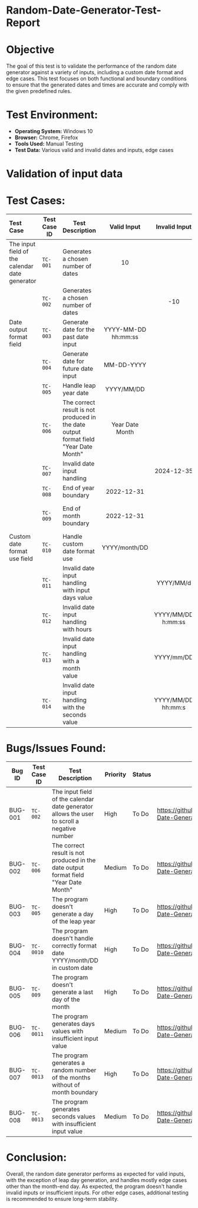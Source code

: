 # Random-Date-Generator-Test-Report

# Objective
The goal of this test is to validate the performance of the random date generator against a variety of inputs, including a custom date format and edge cases. 
This test focuses on both functional and boundary conditions to ensure that the generated dates and times are accurate and comply with the given predefined rules.

# Test Environment:
* **Operating System:** Windows 10
* **Browser:** Chrome, Firefox
* **Tools Used:** Manual Testing
* **Test Data:** Various valid and invalid dates and inputs, edge cases

# Validation of input data
# Test Cases:
| Test Case | Test Case ID | Test Description | Valid Input | Invalid Input | Expected Output | Actual Result | Status | Comment |
| :-------- | ------------ | -------- | :-------: | :---: | -------  | ---- | ----- | ---- |
| The input field of the calendar date generator | `TC-001` | Generates a chosen number of dates | 10 |   | Should generate 10 dates | Generated 10 dates | Pass |  |
|          | `TC-002` | Generates a chosen number of dates |  | -10 | Should not fall below 0 | It's scrolling below 0 | Fail | https://github.com/kattypatty/Random-Date-Generator-Test-Report/issues/1 |
| Date output format field | `TC-003` | Generate date for the past date input | YYYY-MM-DD hh:mm:ss |   | 2020-08-12 04:15:18 | 2020-08-12 04:15:18 | Pass |  |
| | `TC-004` | Generate date for future date input | MM-DD-YYYY |   | 02-17-2029 | 02-17-2029 | Pass |  |
|  | `TC-005` | Handle leap year date| YYYY/MM/DD |   | 2024/02/29 | 2024/02/28 | Fail | https://github.com/kattypatty/Random-Date-Generator-Test-Report/issues/3 |
|  | `TC-006` | The correct result is not produced in the date output format field "Year Date Month" | Year Date Month |   | 2024 10 February | 2024 February 10 | Fail | https://github.com/kattypatty/Random-Date-Generator-Test-Report/issues/2 |
|  | `TC-007` | Invalid date input handling | | 2024-12-35 | Error message | Date generator doesn't generate a result | Pass |  |
|  | `TC-008` | End of year boundary | 2022-12-31| | 2022-12-31 | 2022-12-31 | Pass |  |
|  | `TC-009` | End of month boundary |2022-12-31| | Date genearator should generate a last day of the month | Date generator doesn't generate a result | Fail | https://github.com/kattypatty/Random-Date-Generator-Test-Report/issues/6 |
| Custom date format use field | `TC-010` | Handle custom date format use | YYYY/month/DD |   | 2024/December/17 | 2024/Dece32ber/17 | Fail | https://github.com/kattypatty/Random-Date-Generator-Test-Report/issues/4 |
|  | `TC-011` | Invalid date input handling with input days value |  | YYYY/MM/d  | Error Message | 2024/December/17 | Fail | https://github.com/kattypatty/Random-Date-Generator-Test-Report/issues/7 |
|  | `TC-012` | Invalid date input handling with hours |  | YYYY/MM/DD h:mm:ss| 2022/12/09 4:07:05 | 2022/12/09 4:07:05 | Pass |  |
|  | `TC-013` | Invalid date input handling with a month value |  | YYYY/mm/DD| 2022/12/09 |2022/48/19 | Fail | https://github.com/kattypatty/Random-Date-Generator-Test-Report/issues/8 |
|  | `TC-014` | Invalid date input handling with the seconds value |  | YYYY/MM/DD hh:mm:s | Error Message |2022/12/12 06:39:0 | Fail | https://github.com/kattypatty/Random-Date-Generator-Test-Report/issues/9 |


# Bugs/Issues Found:
Bug ID | Test Case ID | Test Description | Priority | Status | Comment |
| ----------- | ------ | --------- | ----- | ------- | ------ |
|   BUG-001 | `TC-002` | The input field of the calendar date generator allows the user to scroll a negative number | High | To Do | https://github.com/kattypatty/Random-Date-Generator-Test-Report/issues/1 |
|   BUG-002 | `TC-006` | The correct result is not produced in the date output format field "Year Date Month" | Medium | To Do | https://github.com/kattypatty/Random-Date-Generator-Test-Report/issues/2 |
|   BUG-003 | `TC-005` | The program doesn't generate a day of the leap year | High | To Do | https://github.com/kattypatty/Random-Date-Generator-Test-Report/issues/3 |
|   BUG-004 | `TC-0010` | The program doesn't handle correctly format date YYYY/month/DD in custom date  | High | To Do | https://github.com/kattypatty/Random-Date-Generator-Test-Report/issues/4|
|   BUG-005 | `TC-009` | The program doesn't generate a last day of the month  | High | To Do | https://github.com/kattypatty/Random-Date-Generator-Test-Report/issues/6|
|   BUG-006 | `TC-0011` | The program generates days values with insufficient input value  | Medium | To Do | https://github.com/kattypatty/Random-Date-Generator-Test-Report/issues/7|
|   BUG-007 | `TC-0013` | The program generates a random number of the months without of month boundary | High | To Do | https://github.com/kattypatty/Random-Date-Generator-Test-Report/issues/8|
|   BUG-008 | `TC-0013` | The program generates seconds values with insufficient input value | Medium | To Do | https://github.com/kattypatty/Random-Date-Generator-Test-Report/issues/9|

# Conclusion:
Overall, the random date generator performs as expected for valid inputs, with the exception of leap day generation, and handles mostly edge cases other than the month-end day. As expected, the program doesn't handle invalid inputs or insufficient inputs. For other edge cases, additional testing is recommended to ensure long-term stability.
